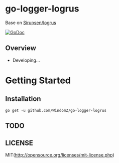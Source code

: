 # go-logger-logrus

Base on [Sirupsen/logrus](https://github.com/Sirupsen/logrus)

[![GoDoc](https://godoc.org/github.com/Sirupsen/logrus?status.svg)](https://godoc.org/github.com/Sirupsen/logrus)

## Overview

* Developing...

# Getting Started

## Installation

```
go get -u github.com/WindomZ/go-logger-logrus
```

## TODO

## LICENSE

MIT(http://opensource.org/licenses/mit-license.php)
